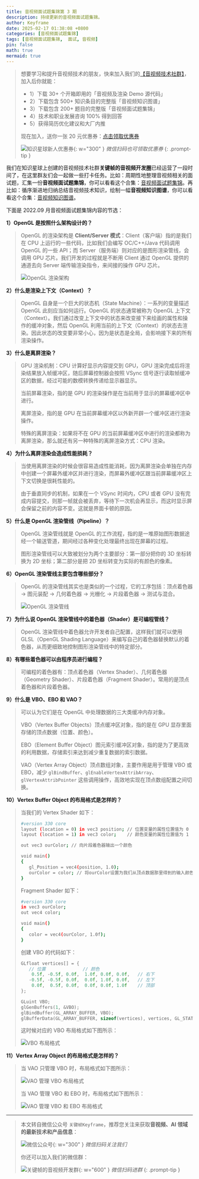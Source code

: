 ```yaml
---
title: 音视频面试题集锦第 3 期
description: 持续更新的音视频面试题集锦。
author: Keyframe
date: 2025-02-17 01:38:08 +0800
categories: [音视频面试题集锦]
tags: [音视频面试题集锦,  面试, 音视频]
pin: false
math: true
mermaid: true
---
```


>想要学习和提升音视频技术的朋友，快来加入我们的<a href="https://t.zsxq.com/jRprT" target="_blank" rel="noopener noreferrer">【音视频技术社群】</a>，加入后你就能：
>
>- 1）下载 30+ 个开箱即用的「音视频及渲染 Demo 源代码」
>- 2）下载包含 500+ 知识条目的完整版「音视频知识图谱」
>- 3）下载包含 200+ 题目的完整版「音视频面试题集锦」
>- 4）技术和职业发展咨询 100% 得到回答
>- 5）获得简历优化建议和大厂内推
>  
>现在加入，送你一张 20 元优惠券：<a href="https://t.zsxq.com/jRprT" target="_blank" rel="noopener noreferrer">点击领取优惠券</a>
>
>![知识星球新人优惠券](assets/img/keyframe-zsxq-coupon.png){: w="300" }
>_微信扫码也可领取优惠券_
{: .prompt-tip }


我们在知识星球上创建的音视频技术社群**关键帧的音视频开发圈**已经运营了一段时间了，在这里群友们会一起做一些打卡任务。比如：周期性地整理音视频相关的面试题，汇集一份**音视频面试题集锦**，你可以看看这个合集：[音视频面试题集锦](https://mp.weixin.qq.com/mp/appmsgalbum?__biz=MjM5MTkxOTQyMQ==&action=getalbum&album_id=2380776196751425539#wechat_redirect)。再比如：循序渐进地归纳总结音视频技术知识，绘制一幅**音视频知识图谱**，你可以看看这个合集：[音视频知识图谱](https://mp.weixin.qq.com/mp/appmsgalbum?__biz=MjM5MTkxOTQyMQ==&action=getalbum&album_id=2349658423078092802#wechat_redirect)。

下面是 2022.09 月音视频面试题集锦内容的节选：

**1）OpenGL 是按照什么架构设计的？**

>OpenGL 的渲染架构是 **Client/Server 模式**：Client（客户端）指的是我们在 CPU 上运行的一些代码，比如我们会编写 OC/C++/Java 代码调用 OpenGL 的一些 API；而 Server（服务端）则对应的是图形渲染管线，会调用 GPU 芯片。我们开发的过程就是不断用 Client 通过 OpenGL 提供的通道去向 Server 端传输渲染指令，来间接的操作 GPU 芯片。
>
>![OpenGL 渲染架构](assets/resource/av-interview-qa/opengl-render-structure.webp)


**2）什么是渲染上下文（Context）？**

>OpenGL 自身是一个巨大的状态机（State Machine）：一系列的变量描述 OpenGL 此刻应当如何运行。OpenGL 的状态通常被称为 OpenGL 上下文（Context）。我们通过改变上下文中的状态来改变接下来绘画的属性和操作的缓冲对象，然后 OpenGL 利用当前的上下文（Context）的状态去渲染。因此状态的改变要非常小心，因为是状态是全局，会影响接下来的所有渲染操作。

**3）什么是离屏渲染？**

>GPU 渲染机制：CPU 计算好显示内容提交到 GPU，GPU 渲染完成后将渲染结果放入帧缓冲区，随后屏幕控制器会按照 VSync 信号逐行读取帧缓冲区的数据，经过可能的数模转换传递给显示器显示。
>
>当前屏幕渲染，指的是 GPU 的渲染操作是在当前用于显示的屏幕缓冲区中进行。
>
>离屏渲染，指的是 GPU 在当前屏幕缓冲区以外新开辟一个缓冲区进行渲染操作。
>
>特殊的离屏渲染：如果将不在 GPU 的当前屏幕缓冲区中进行的渲染都称为离屏渲染，那么就还有另一种特殊的离屏渲染方式：CPU 渲染。


**4）为什么离屏渲染会造成性能损耗？**

>当使用离屏渲染的时候会很容易造成性能消耗，因为离屏渲染会单独在内存中创建一个屏幕外缓冲区并进行渲染，而屏幕外缓冲区跟当前屏幕缓冲区上下文切换是很耗性能的。
>
>由于垂直同步的机制，如果在一个 VSync 时间内，CPU 或者 GPU 没有完成内容提交，则那一帧就会被丢弃，等待下一次机会再显示，而这时显示屏会保留之前的内容不变。这就是界面卡顿的原因。


**5）什么是 OpenGL 渲染管线（Pipeline）？**

>OpenGL 渲染管线就是 OpenGL 的工作流程，指的是一堆原始图形数据途经一个输送管道，期间经过各种变化处理最终出现在屏幕的过程。   
>
>图形渲染管线可以大致被划分为两个主要部分：第一部分把你的 3D 坐标转换为 2D 坐标；第二部分是把 2D 坐标转变为实际的有颜色的像素。 


**6）OpenGL 渲染管线主要包含哪些部分？**

>OpenGL 的渲染管线其实也是类似的一个过程，它的工序包括：顶点着色器 → 图元装配 → 几何着色器 → 光栅化 → 片段着色器 → 测试与混合。
>
>![OpenGL 渲染管线](assets/resource/av-interview-qa/opengl-render-pipeline.webp)


**7）为什么说 OpenGL 渲染管线中的着色器（Shader）是可编程管线？**

>OpenGL 渲染管线中着色器允许开发者自己配置，这样我们就可以使用 GLSL（OpenGL Shading Language）来编写自己的着色器替换默认的着色器，从而更细致地控制图形渲染管线中的特定部分。

**8）有哪些着色器可以由程序员进行编程？**

>可编程的着色器有：顶点着色器（Vertex Shader）、几何着色器（Geometry Shader）、片段着色器（Fragment Shader）。常用的是顶点着色器和片段着色器。

**9）什么是 VBO、EBO 和 VAO？**

>可以认为它们是在 OpenGL 中处理数据的三大类缓冲内存对象。  
>
>VBO（Vertex Buffer Objects）顶点缓冲区对象，指的是在 GPU 显存里面存储的顶点数据（位置、颜色）。
>
>EBO（Element Buffer Object）图元索引缓冲区对象，指的是为了更高效的利用数据，存储索引来达到减少重复数据的索引数据。
>  
>VAO（Vertex Array Object）顶点数组对象，主要作用是用于管理 VBO 或 EBO，减少 `glBindBuffer`、`glEnableVertexAttribArray`、`glVertexAttribPointer` 这些调用操作，高效地实现在顶点数组配置之间切换。


**10）Vertex Buffer Object 的布局格式是怎样的？**

>当我们的 Vertex Shader 如下：
>
>```sh
>#version 330 core
>layout (location = 0) in vec3 position; // 位置变量的属性位置值为 0 
>layout (location = 1) in vec3 color;    // 颜色变量的属性位置值为 1
>
>out vec3 ourColor; // 向片段着色器输出一个颜色
>
>void main()
>{
>    gl_Position = vec4(position, 1.0);
>    ourColor = color; // 将ourColor设置为我们从顶点数据那里得到的输入颜色
>}
>```
>
>Fragment Shader 如下：
>
>```sh
>#version 330 core
>in vec3 ourColor;
>out vec4 color;
>
>void main()
>{
>    color = vec4(ourColor, 1.0f);
>}
>
>```
>
>创建 VBO 的代码如下：
>
>```c
>GLfloat vertices[] = {
>    // 位置              // 颜色
>     0.5f, -0.5f, 0.0f,  1.0f, 0.0f, 0.0f,   // 右下
>    -0.5f, -0.5f, 0.0f,  0.0f, 1.0f, 0.0f,   // 左下
>     0.0f,  0.5f, 0.0f,  0.0f, 0.0f, 1.0f    // 顶部
>};
>
>GLuint VBO;
>glGenBuffers(1, &VBO);  
>glBindBuffer(GL_ARRAY_BUFFER, VBO);  
>glBufferData(GL_ARRAY_BUFFER, sizeof(vertices), vertices, GL_STATIC_DRAW);
>```
>
>这时候对应的 VBO 布局格式如下图所示：
>
>![VBO 布局格式](assets/resource/av-interview-qa/vbo.png)


**11）Vertex Array Object 的布局格式是怎样的？**

>当 VAO 只管理 VBO 时，布局格式如下图所示：
>
>![VAO 管理 VBO 布局格式](assets/resource/av-interview-qa/vao-vbo.png)
>
>当 VAO 管理 VBO 和 EBO 时，布局格式如下图所示：
>
>![VAO 管理 VBO 和 EBO 布局格式](assets/resource/av-interview-qa/vao-vbo-ebo.png)









---

> 本文转自微信公众号 `关键帧Keyframe`，推荐您关注来获取**音视频、AI 领域的最新技术和产品信息**：
>
>![微信公众号](assets/img/keyframe-mp.jpg){: w="300" }
>_微信扫码关注我们_
>
>你还可以加入我们的微信群：
>
>![关键帧的音视频开发群](assets/img/av-wechat-group.jpg){: w="600" }
>_微信扫码进群_
{: .prompt-tip }


